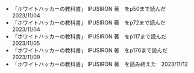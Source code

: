 - 「ホワイトハッカーの教科書」 IPUSIRON 著　をp50まで読んだ　2023/11/04
- 「ホワイトハッカーの教科書」 IPUSIRON 著　をp72まで読んだ　2023/11/04
- 「ホワイトハッカーの教科書」 IPUSIRON 著　をp117まで読んだ　2023/11/05
- 「ホワイトハッカーの教科書」 IPUSIRON 著　をp176まで読んだ　2023/11/09
- 「ホワイトハッカーの教科書」 IPUSIRON 著　を読み終えた　2023/11/12
